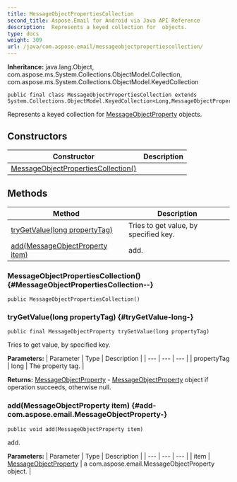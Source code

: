 ```yaml
---
title: MessageObjectPropertiesCollection
second_title: Aspose.Email for Android via Java API Reference
description:  Represents a keyed collection for  objects.
type: docs
weight: 309
url: /java/com.aspose.email/messageobjectpropertiescollection/
---
```

**Inheritance:**
java.lang.Object, com.aspose.ms.System.Collections.ObjectModel.Collection, com.aspose.ms.System.Collections.ObjectModel.KeyedCollection
```
public final class MessageObjectPropertiesCollection extends System.Collections.ObjectModel.KeyedCollection<Long,MessageObjectProperty>
```

Represents a keyed collection for [MessageObjectProperty](../../com.aspose.email/messageobjectproperty) objects.
## Constructors

| Constructor | Description |
| --- | --- |
| [MessageObjectPropertiesCollection()](#MessageObjectPropertiesCollection--) |  |
## Methods

| Method | Description |
| --- | --- |
| [tryGetValue(long propertyTag)](#tryGetValue-long-) | Tries to get value, by specified key. |
| [add(MessageObjectProperty item)](#add-com.aspose.email.MessageObjectProperty-) | add. |
### MessageObjectPropertiesCollection() {#MessageObjectPropertiesCollection--}
```
public MessageObjectPropertiesCollection()
```


### tryGetValue(long propertyTag) {#tryGetValue-long-}
```
public final MessageObjectProperty tryGetValue(long propertyTag)
```


Tries to get value, by specified key.

**Parameters:**
| Parameter | Type | Description |
| --- | --- | --- |
| propertyTag | long | The property tag. |

**Returns:**
[MessageObjectProperty](../../com.aspose.email/messageobjectproperty) - [MessageObjectProperty](../../com.aspose.email/messageobjectproperty) object if operation succeeds, otherwise null.
### add(MessageObjectProperty item) {#add-com.aspose.email.MessageObjectProperty-}
```
public void add(MessageObjectProperty item)
```


add.

**Parameters:**
| Parameter | Type | Description |
| --- | --- | --- |
| item | [MessageObjectProperty](../../com.aspose.email/messageobjectproperty) | a com.aspose.email.MessageObjectProperty object. |

